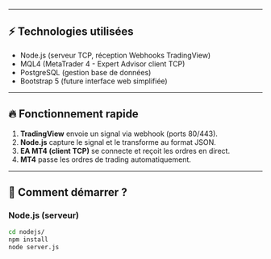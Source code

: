
---

## ⚡ Technologies utilisées

- Node.js (serveur TCP, réception Webhooks TradingView)
- MQL4 (MetaTrader 4 - Expert Advisor client TCP)
- PostgreSQL (gestion base de données)
- Bootstrap 5 (future interface web simplifiée)

---

## 🔥 Fonctionnement rapide

1. **TradingView** envoie un signal via webhook (ports 80/443).
2. **Node.js** capture le signal et le transforme au format JSON.
3. **EA MT4 (client TCP)** se connecte et reçoit les ordres en direct.
4. **MT4** passe les ordres de trading automatiquement.

---

## 🚀 Comment démarrer ?

### Node.js (serveur)
```bash
cd nodejs/
npm install
node server.js
